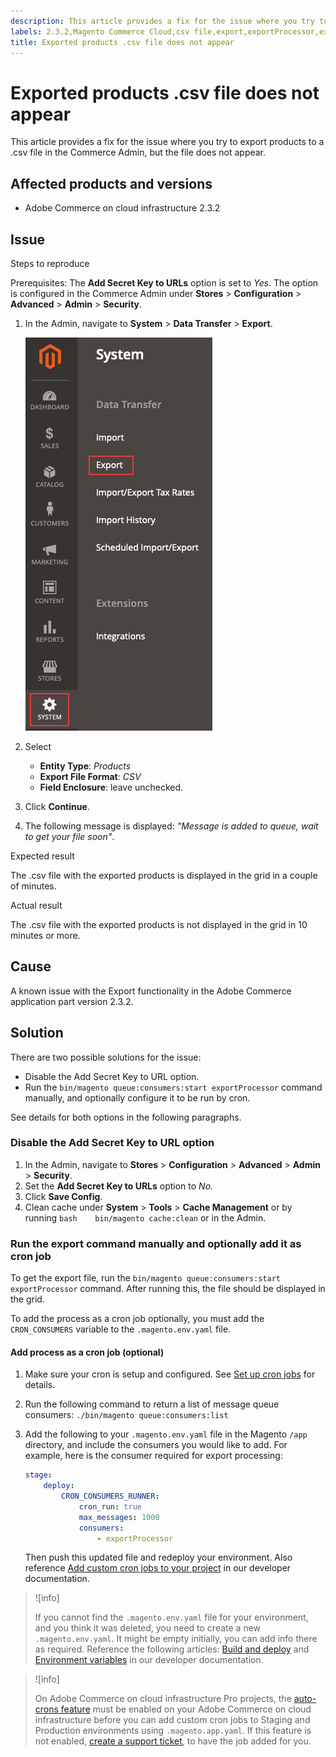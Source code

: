 ```yaml
---
description: This article provides a fix for the issue where you try to export products to a .csv file in the Commerce Admin, but the file does not appear.
labels: 2.3.2,Magento Commerce Cloud,csv file,export,exportProcessor,exported,how to,products,Adobe Commerce,cloud infrastructure
title: Exported products .csv file does not appear
---
```


# Exported products .csv file does not appear

This article provides a fix for the issue where you try to export products to a .csv file in the Commerce Admin, but the file does not appear.

## Affected products and versions

* Adobe Commerce on cloud infrastructure 2.3.2

## Issue

 <span class="wysiwyg-underline">Steps to reproduce</span>

Prerequisites: The **Add Secret Key to URLs** option is set to *Yes*. The option is configured in the Commerce Admin under **Stores** > **Configuration** > **Advanced** > **Admin** > **Security**.

1. In the Admin, navigate to **System** > **Data Transfer** > **Export**.
    
    ![magento_export_products_2.3.4.png](assets/magento_export_products_2.3.4.png)    

1. Select
    * **Entity Type**: *Products*
    * **Export File Format**: *CSV*
    * **Field Enclosure**: leave unchecked.
1. Click **Continue**.
1. The following message is displayed: *"Message is added to queue, wait to get your file soon"*.

 <span class="wysiwyg-underline">Expected result</span>

The .csv file with the exported products is displayed in the grid in a couple of minutes.

 <span class="wysiwyg-underline">Actual result</span>

The .csv file with the exported products is not displayed in the grid in 10 minutes or more.

## Cause

A known issue with the Export functionality in the Adobe Commerce application part version 2.3.2.

## Solution

There are two possible solutions for the issue:

* Disable the Add Secret Key to URL option.
* Run the `bin/magento queue:consumers:start exportProcessor` command manually, and optionally configure it to be run by cron.

See details for both options in the following paragraphs.

### Disable the Add Secret Key to URL option

1. In the Admin, navigate to **Stores** > **Configuration** > **Advanced** > **Admin** > **Security**.
1. Set the **Add Secret Key to URLs** option to *No.*
1. Click **Save Config**.
1. Clean cache under **System** > **Tools** > **Cache Management** or by running    ```bash    bin/magento cache:clean``` or in the Admin.

### Run the export command manually and optionally add it as cron job

To get the export file, run the `bin/magento queue:consumers:start exportProcessor` command. After running this, the file should be displayed in the grid.


To add the process as a cron job optionally, you must add the `CRON_CONSUMERS` variable to the `.magento.env.yaml` file.

#### Add process as a cron job (optional)

1. Make sure your cron is setup and configured. See [Set up cron jobs](https://devdocs.magento.com/guides/v2.3/cloud/configure/setup-cron-jobs.html) for details.
1. Run the following command to return a list of message queue consumers:     `./bin/magento queue:consumers:list`     
1. Add the following to your `.magento.env.yaml` file in the Magento `/app` directory, and include the consumers you would like to add. For example, here is the consumer required for export processing:

   ```yaml
   stage:
       deploy:
           CRON_CONSUMERS_RUNNER:
               cron_run: true
               max_messages: 1000
               consumers:
                   - exportProcessor
   ```

   Then push this updated file and redeploy your environment. Also reference [Add custom cron jobs to your project](https://devdocs.magento.com/cloud/configure/setup-cron-jobs.html#add-cron) in our developer documentation.

>![info]
>
>If you cannot find the `.magento.env.yaml` file for your environment, and you think it was deleted, you need to create a new `.magento.env.yaml`. It might be empty initially, you can add info there as required. Reference the following articles: [Build and deploy](https://devdocs.magento.com/cloud/project/magento-env-yaml.html) and [Environment variables](https://devdocs.magento.com/cloud/env/variables-intro.html) in our developer documentation.

>![info]
>
>On Adobe Commerce on cloud infrastructure Pro projects, the [auto-crons feature](https://devdocs.magento.com/guides/v2.3/cloud/configure/setup-cron-jobs.html#verify-cron-configuration-on-pro-projects) must be enabled on your Adobe Commerce on cloud infrastructure before you can add custom cron jobs to Staging and Production environments using `.magento.app.yaml`. If this feature is not enabled, [create a support ticket](https://support.magento.com/hc/en-us/articles/360019088251-Submit-a-support-ticket), to have the job added for you.